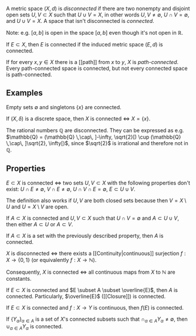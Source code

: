 A metric space $(X, d)$ is _disconnected_
if there are two nonempty and disjoint open sets $U, V \subset X$
such that $U \cup V = X$,
in other words $U, V \neq \emptyset$, $U \cap V = \emptyset$, and $U \cup V = X$.
A space that isn't disconnected is _connected_.

Note: e.g. $[a, b]$ is open in the space $[a, b]$
even though it's not open in $\mathbb{R}$.

If $E \subset X$, then $E$ is connected
if the induced metric space $(E, d)$ is connected.

If for every $x, y \in X$ there is a [[path]] from $x$ to $y$,
$X$ is _path-connected_.
Every path-connected space is connected,
but not every connected space is path-connected.

## Examples

Empty sets $\emptyset$ and singletons $\{x\}$ are connected.

If $(X, \delta)$ is a discrete space,
then $X$ is connected $\iff$ $X = \{x\}$.

The rational numbers $\mathbb{Q}$ are disconnected.
They can be expressed as e.g.
$\mathbb{Q} = (\mathbb{Q} \,\cap\, ]-\infty, \sqrt{2}[) \cup (\mathbb{Q} \,\cap\, ]\sqrt{2}, \infty[)$,
since $\sqrt{2}$ is irrational and therefore not in $\mathbb{Q}$.

## Properties

$E \subset X$ is connected $\iff$ two sets $U, V \subset X$
with the following properties don't exist:
$U \cap E \neq \emptyset$, $V \cap E \neq \emptyset$, $U \cap V \cap E = \emptyset$, $E \subset U \cup V$.

The definition also works if $U, V$ are both closed sets
because then $V = X \setminus U$ and $U = X \setminus V$ are open.

If $A \subset X$ is connected and $U, V \subset X$
such that $U \cap V = \emptyset$ and $A \subset U \cup V$,
then either $A \subset U$ or $A \subset V$.

If $A \subset X$ is a set with the previously described property,
then $A$ is connected.

$X$ is disconnected $\iff$ there exists a [[Continuity|continuous]] surjection
$f : X \rightarrow \{0, 1\}$ (or equivalently $f : X \rightarrow \mathbb{N}$).

Consequently, $X$ is connected
$\iff$ all continuous maps from $X$ to $\mathbb{N}$ are constants.

If $E \subset X$ is connected and $E \subset A \subset \overline{E}$,
then $A$ is connected.
Particularly, $\overline{E}$ ([[Closure]]) is connected.

If $E \subset X$ is connected and $f : X \rightarrow Y$ is continuous,
then $f(E)$ is connected.

If $\{Y_{\alpha}\}_{\alpha \in A}$ is a set of $X$'s connected subsets
such that $\cap_{\alpha \in A} Y_{\alpha} \neq \emptyset$, then $\cup_{\alpha \in A} Y_{\alpha}$ is connected.
